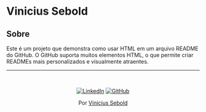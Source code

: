 # Vinicius Sebold

<div>
  <h2>Sobre</h2>
  <p>Este é um projeto que demonstra como usar HTML em um arquivo README do GitHub. O GitHub suporta muitos elementos HTML, o que permite criar READMEs mais personalizados e visualmente atraentes.</p>
</div>

<div align="center">
  <hr>
  <br>
  <p>
    <a href="https://www.linkedin.com/in/vinisebold"><img src="https://img.shields.io/badge/LinkedIn-0077B5?style=for-the-badge&logo=linkedin&logoColor=white" alt="LinkedIn"></a>
    <a href="https://github.com/vinisebold"><img src="https://img.shields.io/badge/GitHub-100000?style=for-the-badge&logo=github&logoColor=white" alt="GitHub"></a>
  </p>
  <p>Por <a href="https://github.com/vinisebold">Vinicius Sebold</a></p>
</div>
